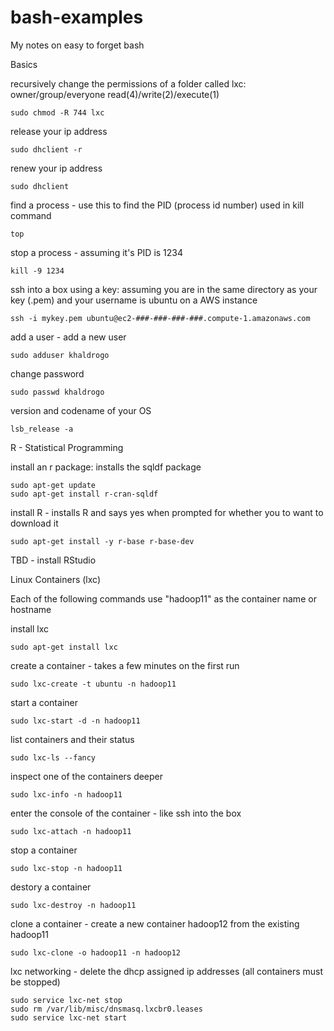 bash-examples
=============

My notes on easy to forget bash 


Basics

recursively change the permissions of a folder called lxc: owner/group/everyone read(4)/write(2)/execute(1)

    sudo chmod -R 744 lxc

release your ip address

    sudo dhclient -r

renew your ip address

    sudo dhclient

find a process - use this to find the PID (process id number) used in kill command

    top

stop a process - assuming it's PID is 1234

    kill -9 1234

ssh into a box using a key:  assuming you are in the same directory as your key (.pem) and your username is ubuntu on a AWS instance

    ssh -i mykey.pem ubuntu@ec2-###-###-###-###.compute-1.amazonaws.com

add a user - add a new user

    sudo adduser khaldrogo

change password

    sudo passwd khaldrogo

version and codename of your OS 

    lsb_release -a


R - Statistical Programming

install an r package:  installs the sqldf package

    sudo apt-get update
    sudo apt-get install r-cran-sqldf

install R - installs R and says yes when prompted for whether you to want to download it

    sudo apt-get install -y r-base r-base-dev

TBD - install RStudio

Linux Containers (lxc)

Each of the following commands use "hadoop11" as the container name or hostname

install lxc

    sudo apt-get install lxc

create a container - takes a few minutes on the first run

    sudo lxc-create -t ubuntu -n hadoop11

start a container

    sudo lxc-start -d -n hadoop11

list containers and their status

    sudo lxc-ls --fancy

inspect one of the containers deeper

    sudo lxc-info -n hadoop11
  
enter the console of the container - like ssh into the box

    sudo lxc-attach -n hadoop11

stop a container

    sudo lxc-stop -n hadoop11

destory a container

    sudo lxc-destroy -n hadoop11

clone a container - create a new container hadoop12 from the existing hadoop11

    sudo lxc-clone -o hadoop11 -n hadoop12
    
lxc networking - delete the dhcp assigned ip addresses (all containers must be stopped)

    sudo service lxc-net stop
    sudo rm /var/lib/misc/dnsmasq.lxcbr0.leases 
    sudo service lxc-net start
